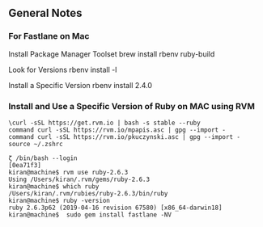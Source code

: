 ## General Notes

### For Fastlane on Mac
Install Package Manager Toolset
brew install rbenv ruby-build

Look for Versions
rbenv install -l

Install a Specific Version
rbenv install 2.4.0

### Install and Use a Specific Version of Ruby on MAC using RVM
```
\curl -sSL https://get.rvm.io | bash -s stable --ruby
command curl -sSL https://rvm.io/mpapis.asc | gpg --import -
command curl -sSL https://rvm.io/pkuczynski.asc | gpg --import -
source ~/.zshrc

ζ /bin/bash --login                                                                                                                                                                                                                [0ea71f3]
kiran@machine$ rvm use ruby-2.6.3
Using /Users/kiran/.rvm/gems/ruby-2.6.3
kiran@machine$ which ruby
/Users/kiran/.rvm/rubies/ruby-2.6.3/bin/ruby
kiran@machine$ ruby -version
ruby 2.6.3p62 (2019-04-16 revision 67580) [x86_64-darwin18]
kiran@machine$  sudo gem install fastlane -NV
```
